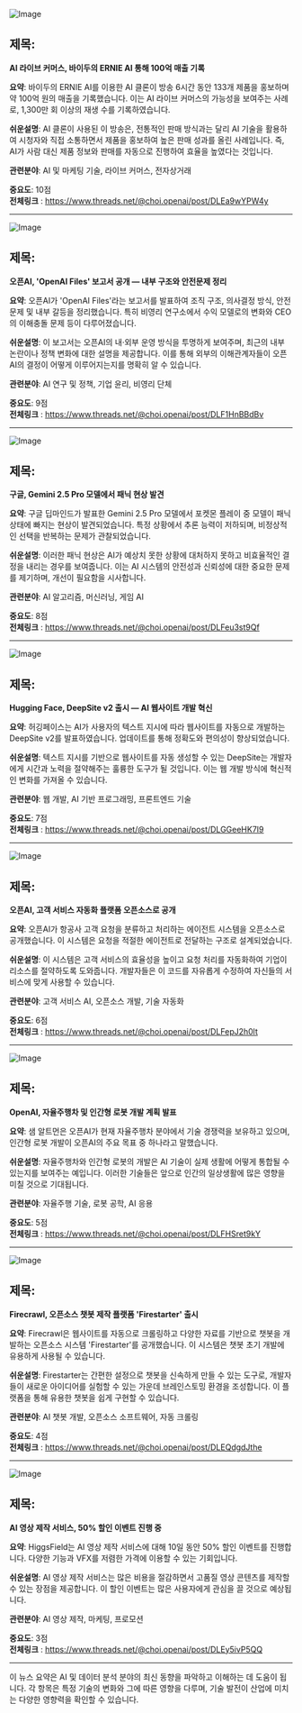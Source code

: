 ![Image](https://scontent-iad3-2.cdninstagram.com/v/t51.75761-15/509219051_17913065307112832_1138375264512350139_n.jpg?stp=dst-jpg_e35_tt6&_nc_cat=100&ccb=1-7&_nc_sid=18de74&_nc_ohc=blerUIpQbokQ7kNvwGoy4ZJ&_nc_oc=AdngQXhVuV6jvG2Iy6_ywfRkmhmdbrwN_K-Gbki2CK9idGo0dMMXyCZL5gewzpneaYU&_nc_zt=23&_nc_ht=scontent-iad3-2.cdninstagram.com&edm=ACx9VUEEAAAA&_nc_gid=Skx7zoN87xCbcQo4_ljDxQ&oh=00_AfNfaTALlF5tw2P3II6syR4ZAnWJvTW8xnQtXMvfMJsG8A&oe=685A5F11)

## 제목:
**AI 라이브 커머스, 바이두의 ERNIE AI 통해 100억 매출 기록**

**요약**:
바이두의 ERNIE AI를 이용한 AI 클론이 방송 6시간 동안 133개 제품을 홍보하며 약 100억 원의 매출을 기록했습니다. 이는 AI 라이브 커머스의 가능성을 보여주는 사례로, 1,300만 회 이상의 재생 수를 기록하였습니다.

**쉬운설명**:
AI 클론이 사용된 이 방송은, 전통적인 판매 방식과는 달리 AI 기술을 활용하여 시청자와 직접 소통하면서 제품을 홍보하여 높은 판매 성과를 올린 사례입니다. 즉, AI가 사람 대신 제품 정보와 판매를 자동으로 진행하여 효율을 높였다는 것입니다.

**관련분야**:
AI 및 마케팅 기술, 라이브 커머스, 전자상거래

**중요도**: 10점  
**전체링크** : https://www.threads.net/@choi.openai/post/DLEa9wYPW4y

---

![Image](https://scontent-iad3-1.cdninstagram.com/v/t51.71878-15/503665622_17913071529112832_7835960230908470538_n.jpg?stp=dst-jpg_e35_tt6&_nc_cat=107&ccb=1-7&_nc_sid=18de74&_nc_ohc=bFT-jE2koNsQ7kNvwHToScY&_nc_oc=AdkMs-wqcaD0a4teAKCiF2uxf382bQkS1NV9_cCEqPhEb7yIzCruxqrK-1PlBFdzD7c&_nc_zt=23&_nc_ht=scontent-iad3-1.cdninstagram.com&edm=ACx9VUEEAAAA&_nc_gid=Skx7zoN87xCbcQo4_ljDxQ&oh=00_AfMLQy6Bj0Ak7PVpVE8bo-3AP6lcWI5nnqIx9W9EXAD4Lw&oe=685A3ED1)

## 제목:
**오픈AI, 'OpenAI Files' 보고서 공개 — 내부 구조와 안전문제 정리**

**요약**:
오픈AI가 'OpenAI Files'라는 보고서를 발표하여 조직 구조, 의사결정 방식, 안전 문제 및 내부 갈등을 정리했습니다. 특히 비영리 연구소에서 수익 모델로의 변화와 CEO의 이해충돌 문제 등이 다루어졌습니다.

**쉬운설명**:
이 보고서는 오픈AI의 내·외부 운영 방식을 투명하게 보여주며, 최근의 내부 논란이나 정책 변화에 대한 설명을 제공합니다. 이를 통해 외부의 이해관계자들이 오픈AI의 결정이 어떻게 이루어지는지를 명확히 알 수 있습니다.

**관련분야**:
AI 연구 및 정책, 기업 윤리, 비영리 단체

**중요도**: 9점  
**전체링크** : https://www.threads.net/@choi.openai/post/DLF1HnBBdBv

---

![Image](https://scontent-iad3-1.cdninstagram.com/v/t51.71878-15/502318104_17913070464112832_1227926595747552239_n.jpg?stp=dst-jpg_e35_tt6&_nc_cat=107&ccb=1-7&_nc_sid=18de74&_nc_ohc=sWXGRAZfo48QQ7kNvwHHxB9x&_nc_oc=Adk17478ORPnGJjNn1K7WJBDUCjLTcFlE4iU6HwqJSP8IiqW4RDRxDHPjVdlBCxgZ_A&_nc_zt=23&_nc_ht=scontent-iad3-1.cdninstagram.com&edm=ACx9VUEEAAAA&_nc_gid=Skx7zoN87xCbcQo4_ljDxQ&oh=00_AfMPOyCKECXkSIexvqJn-e9JGayN1riM7qg8ttnGrr15Lg&oe=685A5EC2)

## 제목:
**구글, Gemini 2.5 Pro 모델에서 패닉 현상 발견**

**요약**:
구글 딥마인드가 발표한 Gemini 2.5 Pro 모델에서 포켓몬 플레이 중 모델이 패닉 상태에 빠지는 현상이 발견되었습니다. 특정 상황에서 추론 능력이 저하되며, 비정상적인 선택을 반복하는 문제가 관찰되었습니다.

**쉬운설명**:
이러한 패닉 현상은 AI가 예상치 못한 상황에 대처하지 못하고 비효율적인 결정을 내리는 경우를 보여줍니다. 이는 AI 시스템의 안전성과 신뢰성에 대한 중요한 문제를 제기하며, 개선이 필요함을 시사합니다.

**관련분야**:
AI 알고리즘, 머신러닝, 게임 AI

**중요도**: 8점  
**전체링크** : https://www.threads.net/@choi.openai/post/DLFeu3st9Qf

---

![Image](https://scontent-iad3-1.cdninstagram.com/v/t51.71878-15/503508383_2262783800824308_4644659847509838910_n.jpg?stp=dst-jpg_e35_tt6&_nc_cat=101&ccb=1-7&_nc_sid=18de74&_nc_ohc=1DftUO9-jF8Q7kNvwHDQZjn&_nc_oc=AdnCJk78myTypbNRJDQVrL_Gkywpow867WUkvSCF2IjAdcO8iteMhZwnQtgvHDRP45o&_nc_zt=23&_nc_ht=scontent-iad3-1.cdninstagram.com&edm=ACx9VUEEAAAA&_nc_gid=Skx7zoN87xCbcQo4_ljDxQ&oh=00_AfOJuCuXZgefKVxGYvgv-ap4AQr-wHSBxVZxhMQGmMrw_Q&oe=685A5677)

## 제목:
**Hugging Face, DeepSite v2 출시 — AI 웹사이트 개발 혁신**

**요약**:
허깅페이스는 AI가 사용자의 텍스트 지시에 따라 웹사이트를 자동으로 개발하는 DeepSite v2를 발표하였습니다. 업데이트를 통해 정확도와 편의성이 향상되었습니다.

**쉬운설명**:
텍스트 지시를 기반으로 웹사이트를 자동 생성할 수 있는 DeepSite는 개발자에게 시간과 노력을 절약해주는 훌륭한 도구가 될 것입니다. 이는 웹 개발 방식에 혁신적인 변화를 가져올 수 있습니다.

**관련분야**:
웹 개발, AI 기반 프로그래밍, 프론트엔드 기술

**중요도**: 7점  
**전체링크** : https://www.threads.net/@choi.openai/post/DLGGeeHK7I9

---

![Image](https://scontent-iad3-2.cdninstagram.com/v/t51.75761-15/503665622_17913071529112832_7835960230908470538_n.jpg?stp=dst-jpg_e35_tt6&_nc_cat=107&ccb=1-7&_nc_sid=18de74&_nc_ohc=bFT-jE2koNsQ7kNvwHToScY&_nc_oc=AdkMs-wqcaD0a4teAKCiF2uxf382bQkS1NV9_cCEqPhEb7yIzCruxqrK-1PlBFdzD7c&_nc_zt=23&_nc_ht=scontent-iad3-1.cdninstagram.com&edm=ACx9VUEEAAAA&_nc_gid=Skx7zoN87xCbcQo4_ljDxQ&oh=00_AfMLQy6Bj0Ak7PVpVE8bo-3AP6lcWI5nnqIx9W9EXAD4Lw&oe=685A3ED1)

## 제목:
**오픈AI, 고객 서비스 자동화 플랫폼 오픈소스로 공개**

**요약**:
오픈AI가 항공사 고객 요청을 분류하고 처리하는 에이전트 시스템을 오픈소스로 공개했습니다. 이 시스템은 요청을 적절한 에이전트로 전달하는 구조로 설계되었습니다.

**쉬운설명**:
이 시스템은 고객 서비스의 효율성을 높이고 요청 처리를 자동화하여 기업이 리소스를 절약하도록 도와줍니다. 개발자들은 이 코드를 자유롭게 수정하여 자신들의 서비스에 맞게 사용할 수 있습니다.

**관련분야**:
고객 서비스 AI, 오픈소스 개발, 기술 자동화

**중요도**: 6점  
**전체링크** : https://www.threads.net/@choi.openai/post/DLFepJ2h0lt

---

![Image](https://scontent-iad3-1.cdninstagram.com/v/t51.71878-15/503492428_1151587406716202_846766352210341438_n.jpg?stp=dst-jpg_e35_tt6&_nc_cat=104&ccb=1-7&_nc_sid=18de74&_nc_ohc=vRZyYic84EQQ7kNvwFRV2qq&_nc_oc=AdmikOJSRPT5bv0JSz0zBd1-DgESvRvP8k4sHDQft49SgD_ay17y_C5fu4QXBti7Rpc&_nc_zt=23&_nc_ht=scontent-iad3-1.cdninstagram.com&edm=ACx9VUEEAAAA&_nc_gid=Skx7zoN87xCbcQo4_ljDxQ&oh=00_Af_9xp9tFpkqWZGtpdKTkh6a8xMX9MqWRXk1Xi5M0rBtg&oe=685A3E91)

## 제목:
**OpenAI, 자율주행차 및 인간형 로봇 개발 계획 발표**

**요약**:
샘 알트먼은 오픈AI가 현재 자율주행차 분야에서 기술 경쟁력을 보유하고 있으며, 인간형 로봇 개발이 오픈AI의 주요 목표 중 하나라고 말했습니다.

**쉬운설명**:
자율주행차와 인간형 로봇의 개발은 AI 기술이 실제 생활에 어떻게 통합될 수 있는지를 보여주는 예입니다. 이러한 기술들은 앞으로 인간의 일상생활에 많은 영향을 미칠 것으로 기대됩니다.

**관련분야**:
자율주행 기술, 로봇 공학, AI 응용

**중요도**: 5점  
**전체링크** : https://www.threads.net/@choi.openai/post/DLFHSret9kY

---

![Image](https://scontent-iad3-1.cdninstagram.com/v/t51.71878-15/502421703_2861296317396520_8927711304682034727_n.jpg?stp=dst-jpg_e35_tt6&_nc_cat=101&ccb=1-7&_nc_sid=18de74&_nc_ohc=wjE-C2phtwQQ7kNvwGXKd0v&_nc_oc=AdkoZZrvvzLYavB6lbc6LzF-sQaI66Y5vJ7fBUOqN19bxpf4hdPbd6__qj4-x7ziIdI&_nc_zt=23&_nc_ht=scontent-iad3-1.cdninstagram.com&edm=ACx9VUEEAAAA&_nc_gid=Skx7zoN87xCbcQo4_ljDxQ&oh=00_AfOKkQGyMa0dl4XGDZqmFafHdMFAK1YC6B99ntn36yD3qQ&oe=685A5B1F)

## 제목:
**Firecrawl, 오픈소스 챗봇 제작 플랫폼 'Firestarter' 출시**

**요약**:
Firecrawl은 웹사이트를 자동으로 크롤링하고 다양한 자료를 기반으로 챗봇을 개발하는 오픈소스 시스템 'Firestarter'를 공개했습니다. 이 시스템은 챗봇 초기 개발에 유용하게 사용될 수 있습니다.

**쉬운설명**:
Firestarter는 간편한 설정으로 챗봇을 신속하게 만들 수 있는 도구로, 개발자들이 새로운 아이디어를 실험할 수 있는 가운데 브레인스토밍 환경을 조성합니다. 이 플랫폼을 통해 유용한 챗봇을 쉽게 구현할 수 있습니다.

**관련분야**:
AI 챗봇 개발, 오픈소스 소프트웨어, 자동 크롤링

**중요도**: 4점  
**전체링크** : https://www.threads.net/@choi.openai/post/DLEQdgdJthe

---

![Image](https://scontent-iad3-1.cdninstagram.com/v/t51.71878-15/503492428_1250724013381872_984089390808430979_n.jpg?stp=dst-jpg_e35_tt6&_nc_cat=107&ccb=1-7&_nc_sid=18de74&_nc_ohc=fTtqo4U1Fi8Q7kNvwGx1Leq&_nc_oc=AdknvqCXAwTKIt6TfOJHQ2IL9hH1c5Ww9gXr4Bjb3HUQSFiQvM8iwvb_GrvE3Mq-i3o&_nc_zt=23&_nc_ht=scontent-iad3-1.cdninstagram.com&edm=ACx9VUEEAAAA&_nc_gid=Skx7zoN87xCbcQo4_ljDxQ&oh=00_AfNr5nFOJpMhfsXdqfUAXlzeO27HOIgU1f0R-o44YG5vWA&oe=685A53B7)

## 제목:
**AI 영상 제작 서비스, 50% 할인 이벤트 진행 중**

**요약**:
HiggsField는 AI 영상 제작 서비스에 대해 10일 동안 50% 할인 이벤트를 진행합니다. 다양한 기능과 VFX를 저렴한 가격에 이용할 수 있는 기회입니다.

**쉬운설명**:
AI 영상 제작 서비스는 많은 비용을 절감하면서 고품질 영상 콘텐츠를 제작할 수 있는 장점을 제공합니다. 이 할인 이벤트는 많은 사용자에게 관심을 끌 것으로 예상됩니다.

**관련분야**:
AI 영상 제작, 마케팅, 프로모션

**중요도**: 3점  
**전체링크** : https://www.threads.net/@choi.openai/post/DLEy5ivP5QQ

---

이 뉴스 요약은 AI 및 데이터 분석 분야의 최신 동향을 파악하고 이해하는 데 도움이 됩니다. 각 항목은 특정 기술의 변화와 그에 따른 영향을 다루며, 기술 발전이 산업에 미치는 다양한 영향력을 확인할 수 있습니다.